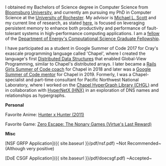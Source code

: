 I obtained my Bachelors of Science degree in Computer Science from [Bloomsburg University](http://www.bloomu.edu/computer-science),
and currently am pursuing my PhD in Computer Science at the [University of Rochester](https://www.cs.rochester.edu). My advisor is
[Michael L. Scott](https://www.cs.rochester.edu/~scott/) and my current line of research, as stated 
[here](https://www.cs.rochester.edu/news-events/news/2019-04-17_jenkins_csgf.html), is focused on leveraging persistent memory
to enhance both productivity and performance of fault-tolerant systems in high-performance computing applications. I am a [fellow
](https://www.krellinst.org/csgf/fellows/profile?n=jenkins2019) of the [Department of Energy's Computational Science Graduate Fellowship](https://www.krellinst.org/csgf/).

I have participated as a student in Google Summer of Code 2017 for Cray's exascale programming language called 'Chapel', where I created
the language's first [Distributed Data Structures](https://summerofcode.withgoogle.com/archive/2017/projects/6530769430249472/) that enabled Global-View Programming, similar to Chapel's distributed arrays. I later became a [Rails Girls Summer of Code coach](https://railsgirlssummerofcode.org/blog/2018-08-07-team-sectumsempra) for Chapel in 2018 and later was a [Google Summer of Code mentor](https://summerofcode.withgoogle.com/archive/2019/projects/5877554395742208/) for Chapel in 2019. Formerly, I was a Chapel-specialist and part-time consultant for Pacific Northwest National Laboratory, where I worked on the [Chapel HyperGraph Library (CHGL)](https://www.osti.gov/doecode/biblio/18401) and in collaboration with [HyperNetX (HNX)](https://www.osti.gov/doecode/biblio/22160) in an exploration of DNS names and relationships as hypergraphs.

**Personal**

Favorite Anime: [Hunter x Hunter (2011)](https://myanimelist.net/anime/11061/Hunter_x_Hunter_2011)

Favorite Game: [Zero Escape: The Nonary Games (Virtue's Last Reward)](https://store.steampowered.com/app/477740/Zero_Escape_The_Nonary_Games/)

**Misc**

[NSF GRFP Application]({{ site.baseurl }}/pdf/nsf.pdf) ~Not Recommended~ (Although very positive)

[DoE CSGF Application]({{ site.baseurl }}/pdf/doecsgf.pdf) ~Accepted~
